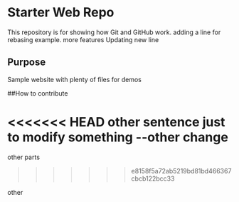 # Starter Web Repo

This repository is for showing how Git and GitHub work. adding a line for rebasing example. more features
Updating new line



## Purpose

Sample website with plenty of files for demos

##How to contribute

<<<<<<< HEAD
other sentence just to modify something --other change
=======
other parts
>>>>>>> e8158f5a72ab5219bd81bd466367cbcb122bcc33

other